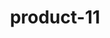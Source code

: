 ---
title: "product-11"
description: Lorem ipsum dolor sit amet, consectetur adipiscing elit, sed do eiusmod tempor incididunt ut labore et dolore magna aliqua. Ut enim ad minim veniam, quis nostrud exercitation ullamco laboris nisi ut aliquip ex ea commodo consequat. Duis aute irure dolor in reprehenderit in voluptate velit esse cillum dolore eu fugiat nulla pariatur. Excepteur sint occaecat cupidatat non proident, sunt in culpa qui officia deserunt mollit anim id est laborum.
img: src/assets/images/products/asala/product-11.webp
family: [asala-products]
price: 35.99
priceDiscount: 0
weight: 2.00011
rating: 100
id: EqTtOiMN2uVG
---